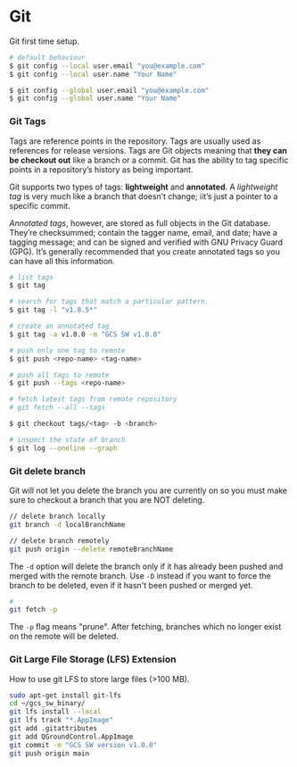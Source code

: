 # Git

Git first time setup.

```bash
# default behaviour
$ git config --local user.email "you@example.com"
$ git config --local user.name "Your Name"

$ git config --global user.email "you@example.com"
$ git config --global user.name "Your Name"
```

### Git Tags
Tags are reference points in the repository. Tags are usually used as references for release versions.
Tags are Git objects meaning that **they can be checkout out** like a branch or a commit.
Git has the ability to tag specific points in a repository’s history as being important.

Git supports two types of tags: **lightweight** and **annotated**.
A *lightweight tag* is very much like a branch that doesn’t change; iit’s just a pointer to a specific commit.

*Annotated tags*, however, are stored as full objects in the Git database. They’re checksummed; contain the tagger name, email, and date; have a tagging message; and can be signed and verified with GNU Privacy Guard (GPG). It’s generally recommended that you create annotated tags so you can have all this information.

```bash
# list tags
$ git tag

# search for tags that match a particular pattern. 
$ git tag -l "v1.8.5*"

# create an annotated tag
$ git tag -a v1.0.0 -m "GCS SW v1.0.0"

# push only one tag to remote
$ git push <repo-name> <tag-name>

# push all tags to remote
$ git push --tags <repo-name>

# fetch latest tags from remote repository
# git fetch --all --tags

$ git checkout tags/<tag> -b <branch>

# inspect the state of branch
$ git log --oneline --graph
```

### Git delete branch
Git will not let you delete the branch you are currently on so you must make sure to checkout a branch that you are NOT deleting. 
```bash
// delete branch locally
git branch -d localBranchName

// delete branch remotely
git push origin --delete remoteBranchName
```

The `-d` option will delete the branch only if it has already been pushed and merged with the remote branch. Use `-D` instead if you want to force the branch to be deleted, even if it hasn't been pushed or merged yet.

```bash
# 
git fetch -p
```

The `-p` flag means "prune". After fetching, branches which no longer exist on the remote will be deleted.

### Git Large File Storage (LFS) Extension
How to use git LFS to store large files (>100 MB).

```bash
sudo apt-get install git-lfs
cd ~/gcs_sw_binary/
git lfs install --local
git lfs track "*.AppImage"
git add .gitattributes
git add QGroundControl.AppImage
git commit -m "GCS SW version v1.0.0"
git push origin main

```
